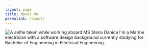 ```yaml
---
layout: page
title: About Me
permalink: /about/
---
```


![A selfie taken while working aboard MS Stena Danica]({{site.baseurl}}/images/EL_IMG_3186.jpg)
I'm a Marine electrician with a software design background currently studying for Bachelor of Engineering in Electrical Engineering.

